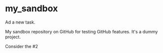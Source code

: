 # my_sandbox
Ad a new task.

My sandbox repository on GitHub for testing GitHub features.
It's a dummy project.

Consider the #2